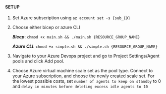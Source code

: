 #### SETUP

1. Set Azure subscription using ``az account set -s {sub_ID}``
2. Choose either bicep or azure CLI

    ***Bicep***: ``chmod +x main.sh && ./main.sh {RESOURCE_GROUP_NAME}``

    ***Azure CLI***: ``chmod +x simple.sh && ./simple.sh {RESOURCE_GROUP_NAME}``
3. Navigate to your Azure Devops project and go to Project Settings/Agent pools and click Add pool. 
4. Choose Azure virtual machine scale set as the pool type. Connect to your Azure subscription, and choose the newly created scale set. For the lowest possible costs, set ``number of agents to keep on standby`` to 0 and ``delay in minutes before deleting excess idle agents to 10``
